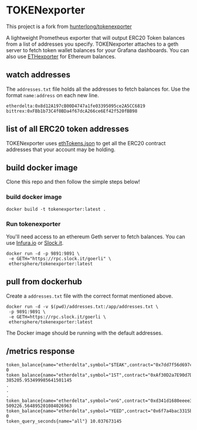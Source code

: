 # TOKENexporter

This project is a fork from [hunterlong/tokenexporter](https://github.com/hunterlong/tokenexporter)

A lightweight Prometheus exporter that will output ERC20 Token balances from a list of addresses you specify. TOKENexporter attaches to a geth server to fetch token wallet balances for your Grafana dashboards. You can also use [ETHexporter](https://github.com/ethersphere/ethexporter) for Ethereum balances.

## watch addresses
The `addresses.txt` file holds all the addresses to fetch balances for. Use the format `name:address` on each new line.
```
etherdelta:0x8d12A197cB00D4747a1fe03395095ce2A5CC6819
bittrex:0xFBb1b73C4f0BDa4f67dcA266ce6Ef42f520fBB98
```

## list of all ERC20 token addresses
TOKENexporter uses [ethTokens.json](https://github.com/kvhnuke/etherwallet/blob/mercury/app/scripts/tokens/ethTokens.json) to get all the ERC20 contract addresses that your account may be holding.

## build docker image
Clone this repo and then follow the simple steps below!

### build docker image
`docker build -t tokenexporter:latest .`

### Run tokenexporter
You'll need access to an ethereum Geth server to fetch balances. You can use [Infura.io](https://infura.io/setup) or [Slock.it](https://rpc.slock.it/).
```
docker run -d -p 9891:9891 \
 -e GETH="https://rpc.slock.it/goerli" \
 ethersphere/tokenexporter:latest
```

## pull from dockerhub
Create a `addresses.txt` file with the correct format mentioned above.
```
docker run -d -v $(pwd)/addresses.txt:/app/addresses.txt \
 -p 9891:9891 \
 -e GETH=https://rpc.slock.it/goerli \
 ethersphere/tokenexporter:latest
```
The Docker image should be running with the default addresses.

## /metrics response
```
token_balance{name="etherdelta",symbol="$TEAK",contract="0x7dd7f56d697cc0f2b52bd55c057f378f1fe6ab4b",address="0x8d12A197cB00D4747a1fe03395095ce2A5CC6819"} 0
token_balance{name="etherdelta",symbol="1ST",contract="0xAf30D2a7E90d7DC361c8C4585e9BB7D2F6f15bc7",address="0x8d12A197cB00D4747a1fe03395095ce2A5CC6819"} 385205.953499985641501145
.
.
.
token_balance{name="etherdelta",symbol="onG",contract="0xd341d1680eeee3255b8c4c75bcce7eb57f144dae",address="0x8d12A197cB00D4747a1fe03395095ce2A5CC6819"} 509226.564895201084026963
token_balance{name="etherdelta",symbol="YEED",contract="0x6f7a4bac3315b5082f793161a22e26666d22717f",address="0x8d12A197cB00D4747a1fe03395095ce2A5CC6819"} 0
token_query_seconds{name="all"} 10.037673145
```
